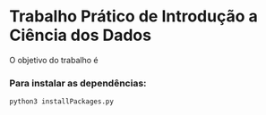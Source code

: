 # Trabalho Prático de Introdução a Ciência dos Dados

O objetivo do trabalho é


### Para instalar as dependências:
```
python3 installPackages.py
```
